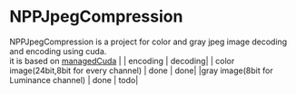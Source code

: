 
# NPPJpegCompression
NPPJpegCompression is a project for color and gray jpeg image decoding and encoding using cuda. <br>it is based on [managedCuda](https://github.com/kunzmi/managedCuda "managedCuda")
|                                           | encoding    |    decoding|
| color image(24bit,8bit for every channel) |         done  |         done|
 |gray  image(8bit for Luminance channel)    |        done  |         todo|
